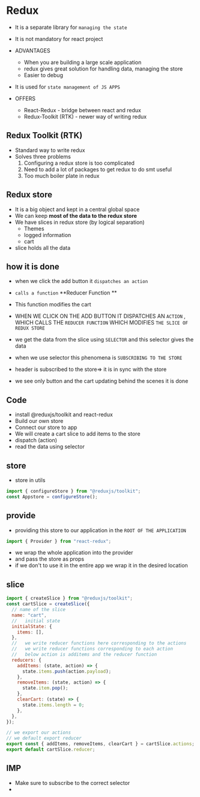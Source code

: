 # Redux

- It is a separate library for `managing the state`
- It is not mandatory for react project

- ADVANTAGES
  - When you are building a large scale application
  - redux gives great solution for handling data, managing the store
  - Easier to debug
- It is used for `state management of JS APPS`
- OFFERS
  - React-Redux - bridge between react and redux
  - Redux-Toolkit (RTK) - newer way of writing redux

## Redux Toolkit (RTK)

- Standard way to write redux
- Solves three problems
  1. Configuring a redux store is too complicated
  2. Need to add a lot of packages to get redux to do smt useful
  3. Too much boiler plate in redux

## Redux store

- It is a big object and kept in a central global space
- We can keep **most of the data to the redux store**
- We have slices in redux store (by logical separation)
  - Themes
  - logged information
  - cart
- slice holds all the data

## how it is done

- when we click the add button it `dispatches an action`
- `calls a function` **Reducer Function **
- This function modifies the cart
- WHEN WE CLICK ON THE ADD BUTTON IT DISPATCHES AN `ACTION` , WHICH CALLS THE `REDUCER FUNCTION` WHICH MODIFIES `THE SLICE OF REDUX STORE`

- we get the data from the slice using `SELECTOR` and this selector gives the data
- when we use selector this phenomena is `SUBSCRIBING TO THE STORE`
- header is subscribed to the store=> it is in sync with the store

- we see only button and the cart updating behind the scenes it is done

## Code

- install @reduxjs/toolkit and react-redux
- Build our own store
- Connect our store to app
- We will create a cart slice to add items to the store
- dispatch (action)
- read the data using selector

## store

- store in utils

```js
import { configureStore } from "@reduxjs/toolkit";
const Appstore = configureStore();
```

## provide

- providing this store to our application in the `ROOT OF THE APPLICATION`

```js
import { Provider } from "react-redux";
```

- we wrap the whole application into the provider
- and pass the store as props
- if we don't to use it in the entire app we wrap it in the desired location

## slice

```js
import { createSlice } from "@reduxjs/toolkit";
const cartSlice = createSlice({
  // name of the slice
  name: "cart",
  //   initial state
  initialState: {
    items: [],
  },
  //   we write reducer functions here corresponding to the actions
  //   we write reducer functions corresponding to each action
  //   below action is additems and the reducer function
  reducers: {
    addItems: (state, action) => {
      state.items.push(action.payload);
    },
    removeItems: (state, action) => {
      state.item.pop();
    },
    clearCart: (state) => {
      state.items.length = 0;
    },
  },
});

// we export our actions
// we default export reducer
export const { addItems, removeItems, clearCart } = cartSlice.actions;
export default cartSlice.reducer;
```


## IMP 
- Make sure to subscribe to the correct selector
- 

